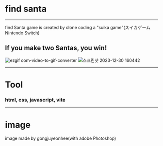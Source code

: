 # find santa
------------
find Santa game is created by clone coding a "suika game"(スイカゲーム Nintendo Switch)

## If you make two Santas, you win!
![ezgif com-video-to-gif-converter](https://github.com/gongjuyeonhee/FindSanta_game/assets/127525778/36706482-14ea-47f6-8818-b59f954f9dff)
![스크린샷 2023-12-30 160442](https://github.com/gongjuyeonhee/FindSanta_game/assets/127525778/c62e0813-888d-4f89-8f9d-ee97aefa153b)

------------
# Tool
### html, css, javascript, vite

------------
# image
image made by gongjuyeonhee(with adobe Photoshop)


